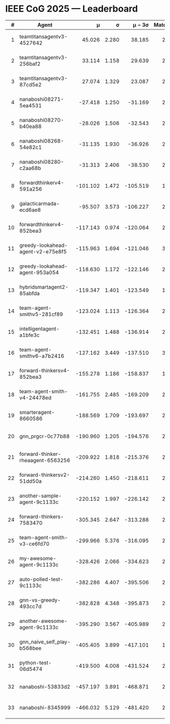 # IEEE CoG 2025 — Leaderboard

| # | Agent | μ | σ | μ − 3σ | Matches | Updated |
|---:|---|---:|---:|---:|---:|---|
| 1 | teamtitansagentv3-4527642 | 45.026 | 2.280 | 38.185 | 2276 | 2025-09-01 14:10 |
| 2 | teamtitansagentv3-256baf2 | 33.114 | 1.158 | 29.639 | 2834 | 2025-09-01 14:10 |
| 3 | teamtitansagentv3-87cd5e2 | 27.074 | 1.329 | 23.087 | 2338 | 2025-09-01 14:10 |
| 4 | nanaboshi08271-5ea4531 | -27.418 | 1.250 | -31.169 | 2460 | 2025-09-01 14:10 |
| 5 | nanaboshi08270-b40ea88 | -28.026 | 1.506 | -32.543 | 2760 | 2025-09-01 14:10 |
| 6 | nanaboshi08268-54e82c1 | -31.135 | 1.930 | -36.926 | 2640 | 2025-09-01 14:10 |
| 7 | nanaboshi08280-c2aa68b | -31.313 | 2.406 | -38.530 | 2780 | 2025-09-01 14:10 |
| 8 | forwardthinkerv4-591a256 | -101.102 | 1.472 | -105.519 | 1997 | 2025-09-01 14:10 |
| 9 | galacticarmada-ecd6ae8 | -95.507 | 3.573 | -106.227 | 2520 | 2025-09-01 14:10 |
| 10 | forwardthinkerv4-852bea3 | -117.143 | 0.974 | -120.064 | 2310 | 2025-09-01 14:10 |
| 11 | greedy-lookahead-agent-v2-e75e8f5 | -115.963 | 1.694 | -121.046 | 3068 | 2025-09-01 14:10 |
| 12 | greedy-lookahead-agent-953a054 | -118.630 | 1.172 | -122.146 | 2828 | 2025-09-01 14:10 |
| 13 | hybridsmartagent2-85abfda | -119.347 | 1.401 | -123.549 | 1988 | 2025-09-01 14:10 |
| 14 | team-agent-smithv5-281cf89 | -123.024 | 1.113 | -126.364 | 2660 | 2025-09-01 14:10 |
| 15 | intelligentagent-a1bfe3c | -132.451 | 1.488 | -136.914 | 2382 | 2025-09-01 14:10 |
| 16 | team-agent-smithv6-a7b2416 | -127.162 | 3.449 | -137.510 | 3000 | 2025-09-01 14:10 |
| 17 | forward-thinkersv4-852bea3 | -155.278 | 1.186 | -158.837 | 1909 | 2025-09-01 14:10 |
| 18 | team-agent-smith-v4-24478ed | -161.755 | 2.485 | -169.209 | 2520 | 2025-09-01 14:10 |
| 19 | smarteragent-8660586 | -188.569 | 1.709 | -193.697 | 2164 | 2025-09-01 14:10 |
| 20 | gnn_prgcr-0c77b88 | -190.960 | 1.205 | -194.576 | 2260 | 2025-09-01 14:10 |
| 21 | forward-thinker-rheaagent-6563256 | -209.922 | 1.818 | -215.376 | 2836 | 2025-09-01 14:10 |
| 22 | forward-thinkersv2-51dd50a | -214.260 | 1.450 | -218.611 | 2236 | 2025-09-01 14:10 |
| 23 | another-sample-agent-9c1133c | -220.152 | 1.997 | -226.142 | 2920 | 2025-09-01 14:10 |
| 24 | forward-thinkers-7583470 | -305.345 | 2.647 | -313.288 | 2580 | 2025-09-01 14:10 |
| 25 | team-agent-smith-v3-ce6fd70 | -299.966 | 5.376 | -316.095 | 2300 | 2025-09-01 14:10 |
| 26 | my-awesome-agent-9c1133c | -328.426 | 2.066 | -334.623 | 2740 | 2025-09-01 14:10 |
| 27 | auto-polled-test-9c1133c | -382.286 | 4.407 | -395.506 | 2900 | 2025-09-01 14:10 |
| 28 | gnn-vs-greedy-493cc7d | -382.828 | 4.348 | -395.873 | 2360 | 2025-09-01 14:10 |
| 29 | another-awesome-agent-9c1133c | -395.290 | 3.567 | -405.989 | 2780 | 2025-09-01 14:10 |
| 30 | gnn_naive_self_play-b568bee | -405.405 | 3.899 | -417.101 | 1500 | 2025-09-01 14:10 |
| 31 | python-test-06d5474 | -419.500 | 4.008 | -431.524 | 2020 | 2025-09-01 14:10 |
| 32 | nanaboshi-53833d2 | -457.197 | 3.891 | -468.871 | 2520 | 2025-09-01 14:10 |
| 33 | nanaboshi-8345999 | -466.032 | 5.129 | -481.420 | 2380 | 2025-09-01 14:10 |
